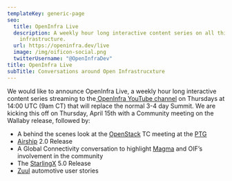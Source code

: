 ```yaml
---
templateKey: generic-page
seo:
  title: OpenInfra Live
  description: A weekly hour long interactive content series on all things open
    infrastructure.
  url: https://openinfra.dev/live
  image: /img/oificon-social.png
  twitterUsername: "@OpenInfraDev"
title: OpenInfra Live
subTitle: Conversations around Open Infrastrucxture
---
```

We would like to announce OpenInfra Live, a weekly hour long interactive content series streaming to the[ OpenInfra YouTube channel](https://www.youtube.com/channel/UCQ74G2gKXdpwZkXEsclzcrA) on Thursdays at 14:00 UTC (9am CT) that will replace the normal 3-4 day Summit. We are kicking this off on Thursday, April 15th with a Community meeting on the Wallaby release, followed by: 

* A behind the scenes look at the [OpenStack](https://openstack.org) TC meeting at the [PTG](https://openstack.org/ptg)
* [Airship](https://airshipit.org) 2.0 Release 
* A Global Connectivity conversation to highlight [Magma](https://magmacore.org) and OIF’s involvement in the community
* The [StarlingX](https://starlingx.io) 5.0 Release
* [Zuul](https://zuul-ci.org) automotive user stories